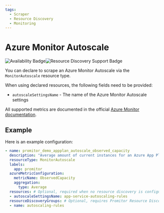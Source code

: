 ```yaml
---
tags:
  - Scraper
  - Resource Discovery
  - Monitoring
---
```


# Azure Monitor Autoscale

![Availability Badge](https://img.shields.io/badge/Available%20Starting-v2.3-green.svg)![Resource Discovery Support Badge](https://img.shields.io/badge/Support%20for%20Resource%20Discovery-Yes-green.svg)

You can declare to scrape an Azure Monitor Autoscale via the `MonitorAutoscale`
resource type.

When using declared resources, the following fields need to be provided:

- `autoscaleSettingsName` - The name of the Azure Monitor Autoscale settings

All supported metrics are documented in the official [Azure Monitor documentation](https://learn.microsoft.com/en-us/azure/azure-monitor/essentials/metrics-supported#microsoftinsightsautoscalesettings).

## Example

Here is an example configuration:

```yaml
- name: promitor_demo_appplan_autoscale_observed_capacity
  description: "Average amount of current instances for an Azure App Plan with Azure Monitor Autoscale"
  resourceType: MonitorAutoscale
  labels:
    app: promitor
  azureMetricConfiguration:
    metricName: ObservedCapacity
    aggregation:
      type: Average
  resources: # Optional, required when no resource discovery is configured
  - autoscaleSettingsName: app-service-autoscaling-rules
  resourceDiscoveryGroups: # Optional, requires Promitor Resource Discovery agent (https://docs.promitor.io/latest/how-it-works#using-resource-discovery)
  - name: autoscaling-rules
```
